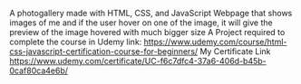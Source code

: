 A photogallery made with HTML, CSS, and JavaScript
Webpage that shows images of me and if the user hover on one of the image, it will give the preview of the image hovered with much bigger size
A Project required to complete the course in Udemy link: https://www.udemy.com/course/html-css-javascript-certification-course-for-beginners/
My Certificate Link https://www.udemy.com/certificate/UC-f6c7dfc4-37a6-406d-b45b-0caf80ca4e6b/
